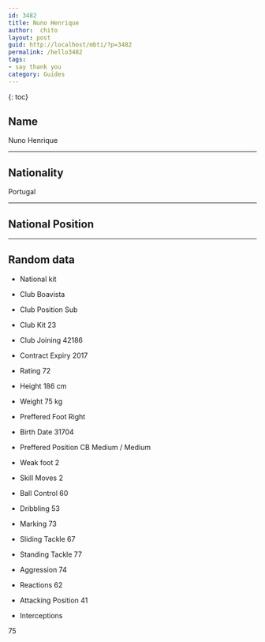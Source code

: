 ```yaml
---
id: 3482
title: Nuno Henrique
author:  chito 
layout: post
guid: http://localhost/mbti/?p=3482
permalink: /hello3482
tags:
- say thank you
category: Guides
---
```



{: toc}


## Name  
Nuno Henrique 

* * *

## Nationality  
Portugal 

* * *

## National Position 

* * *

## Random data 

  * National kit 
  * Club 
Boavista 

  * Club Position 
Sub 

  * Club Kit 
23 

  * Club Joining 
42186 

  * Contract Expiry 
2017 

  * Rating 
72 

  * Height 
186 cm 

  * Weight 
75 kg 

  * Preffered Foot 
Right 

  * Birth Date 
31704 

  * Preffered Position 
CB Medium / Medium 

  * Weak foot 
2 

  * Skill Moves 
2 

  * Ball Control 
60 

  * Dribbling 
53 

  * Marking 
73 

  * Sliding Tackle 
67 

  * Standing Tackle 
77 

  * Aggression 
74 

  * Reactions 
62 

  * Attacking Position 
41 

  * Interceptions 

75</ul>